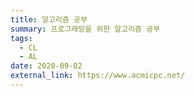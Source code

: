 ```yaml
---
title: 알고리즘 공부
summary: 프로그래밍을 위한 알고리즘 공부
tags:
  - CL
  - AL
date: 2020-09-02
external_link: https://www.acmicpc.net/
---
```


